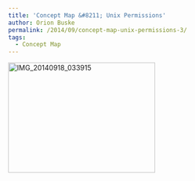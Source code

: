 ```yaml
---
title: 'Concept Map &#8211; Unix Permissions'
author: Orion Buske
permalink: /2014/09/concept-map-unix-permissions-3/
tags:
  - Concept Map
---
```

[<img class="alignnone size-medium wp-image-8845" alt="IMG_20140918_033915" src="http://teaching.software-carpentry.org/wp-content/uploads/2014/09/IMG_20140918_033915-300x225.jpg" width="300" height="225" />][1]

 [1]: http://teaching.software-carpentry.org/wp-content/uploads/2014/09/IMG_20140918_033915.jpg
